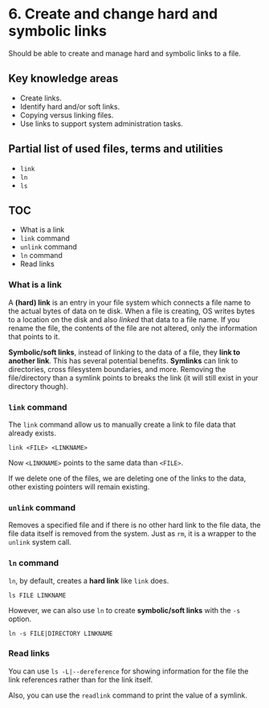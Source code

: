 # 6. Create and change hard and symbolic links

Should be able to create and manage hard and symbolic links to a file.

## Key knowledge areas

* Create links.
* Identify hard and/or soft links.
* Copying versus linking files.
* Use links to support system administration tasks.


## Partial list of used files, terms and utilities

* `link`
* `ln`
* `ls`

## TOC

* What is a link
* `link` command
* `unlink` command
* `ln` command
* Read links

### What is a link

A __(hard) link__ is an entry in your file system which connects a file name to the actual bytes of data on te disk. When a file is creating, OS writes bytes to a location on the disk and also _linked_ that data to a file name. If you rename the file, the contents of the file are not altered, only the information that points to it.

__Symbolic/soft links__, instead of linking to the data of a file, they __link to another link__. This has several potential benefits. __Symlinks__ can link to directories, cross filesystem boundaries, and more. Removing the file/directory than a symlink points to breaks the link (it will still exist in your directory though).

### `link` command

The `link` command allow us to manually create a link to file data that already exists.

```
link <FILE> <LINKNAME>
```

Now `<LINKNAME>` points to the same data than `<FILE>`.

If we delete one of the files, we are deleting one of the links to the data, other existing pointers will remain existing.

### `unlink` command

Removes a specified file and if there is no other hard link to the file data, the file data itself is removed from the system. Just as `rm`, it is a wrapper to the `unlink` system call.

### `ln` command

`ln`, by default, creates a __hard link__ like `link` does.

```
ls FILE LINKNAME
```

However, we can also use `ln` to create __symbolic/soft links__ with the `-s` option.

```
ln -s FILE|DIRECTORY LINKNAME
```

### Read links

You can use `ls -L|--dereference` for showing information for the file the link references rather than for the link itself.

Also, you can use the `readlink` command to print the value of a symlink.
